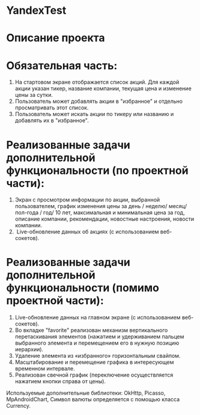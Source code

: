 # YandexTest

# Описание проекта

# Обязательная часть:
  1. На стартовом экране отображается список акций. Для каждой акции указан тикер, название компании, 
  текущая цена и изменение цены за сутки. 
  2. Пользователь может добавлять акции в "избранное" и отдельно просматривать этот список. 
  3. Пользователь может искать акции по тикеру или названию и добавлять их в "избранное".
 
# Реализованные задачи дополнительной функциональности (по проектной части): 
  1. Экран с просмотром информации по акции, выбранной пользователем, график изменения цены 
  за день / неделю/ месяц/ пол-года / год/ 10 лет, максимальная и минимальная цена за год, описание компании, 
  рекомендации, новостные настроения, новости компании.
  2.  Live-обновление данных об акциях (с использованием веб-сокетов). 
		
# Реализованные задачи дополнительной функциональности (помимо проектной части): 
  1. Live-обновление данных на главном экране (с использованием веб-сокетов). 
  2. Во вкладке "favorite" реализован механизм вертикального перетаскивания элементов (нажатием и удерживанием 
  пальцем выбранного элемента и перемещением его в нужную позицию иерархии).
  3. Удаление элемента из «избранного» горизонтальным свайпом.
  4. Масштабирование и перемещение графика в интересующем временном интервале.
  5. Реализован свечной график (переключение осуществляется нажатием кнопки справа от цены).
		
Используемые дополнительные библиотеки: OkHttp, Picasso, MpAndroidChart, 
Символ валюты определяется с помощью класса Currency.
